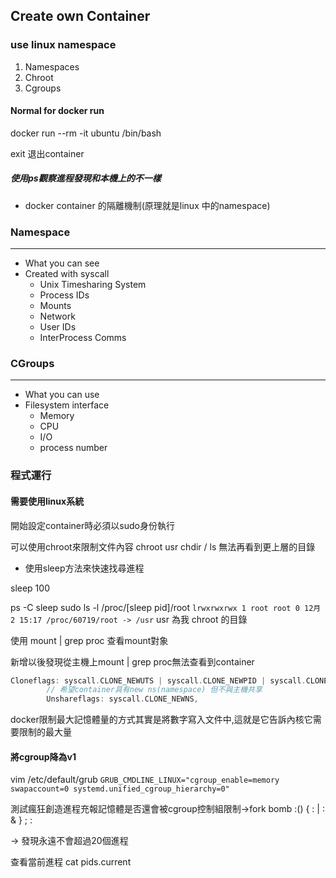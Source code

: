 ## Create own Container

### use linux namespace

1. Namespaces
2. Chroot
3. Cgroups

#### Normal for docker run

docker run --rm -it ubuntu /bin/bash

exit 退出container

##### 使用ps觀察進程發現和本機上的不一樣

- docker container 的隔離機制(原理就是linux 中的namespace)

### Namespace

---

- What you can see
- Created with syscall
  - Unix  Timesharing System
  - Process IDs
  - Mounts
  - Network
  - User IDs
  - InterProcess Comms

### CGroups

---

- What you can use
- Filesystem interface
  - Memory
  - CPU
  - I/O
  - process number

### 程式運行

#### 需要使用linux系統

開始設定container時必須以sudo身份執行

可以使用chroot來限制文件內容
chroot usr
chdir /
ls 無法再看到更上層的目錄

- 使用sleep方法來快速找尋進程

<!-- container -->

sleep 100

<!-- host -->

ps -C sleep
sudo ls -l /proc/[sleep pid]/root
`lrwxrwxrwx 1 root root 0 12月  2 15:17 /proc/60719/root -> /usr`
usr 為我 chroot 的目錄

使用 mount | grep proc 查看mount對象

新增以後發現從主機上mount | grep proc無法查看到container

```go
Cloneflags: syscall.CLONE_NEWUTS | syscall.CLONE_NEWPID | syscall.CLONE_NEWNS,
		// 希望container具有new ns(namespace) 但不與主機共享
		Unshareflags: syscall.CLONE_NEWNS,
```

docker限制最大記憶體量的方式其實是將數字寫入文件中,這就是它告訴內核它需要限制的最大量

#### 將cgroup降為v1

vim /etc/default/grub
`GRUB_CMDLINE_LINUX="cgroup_enable=memory swapaccount=0 systemd.unified_cgroup_hierarchy=0"`

測試瘋狂創造進程充報記憶體是否還會被cgroup控制組限制->fork bomb
:() { : | : & } ; :

-> 發現永遠不會超過20個進程

查看當前進程
cat pids.current
